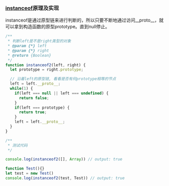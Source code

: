 ### [instanceof](https://developer.mozilla.org/zh-CN/docs/Web/JavaScript/Reference/Operators/instanceof)原理及实现
instanceof是通过原型链来进行判断的，所以只要不断地通过访问__proto__，就可以拿到构造函数的原型prototype。直到null停止。
```JavaScript
/**
 * 判断left是不是right类型的对象
 * @param {*} left 
 * @param {*} right 
 * @return {Boolean}
 */
function instanceof2(left, right) {
  let prototype = right.prototype;

  // 沿着left的原型链, 看看是否有何prototype相等的节点
  left = left.__proto__;
  while(1) {
    if(left === null || left === undefined) {
      return false;
    }
    if(left === prototype) {
      return true;
    }
    left = left.__proto__;
  }
}

/**
 * 测试代码
 */

console.log(instanceof2([], Array)) // output: true

function Test(){}
let test = new Test()
console.log(instanceof2(test, Test)) // output: true

```